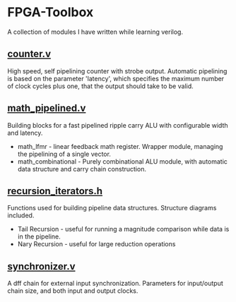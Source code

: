 # FPGA-Toolbox
A collection of modules I have written while learning verilog.

## [counter.v](counter.v)
High speed, self pipelining counter with strobe output. Automatic pipelining is based on the parameter 'latency', which specifies the maximum number of clock cycles plus one, that the output should take to be
valid.

## [math_pipelined.v](math_pipelined.v)
Building blocks for a fast pipelined ripple carry ALU with configurable width and latency.
* math_lfmr - linear feedback math register. Wrapper module, managing the pipelining of a single vector.
* math_combinational - Purely combinational ALU module, with automatic data structure and carry chain construction.


## [recursion_iterators.h](recursion_iterators.h)
Functions used for building pipeline data structures. Structure diagrams included.
* Tail Recursion - useful for running a magnitude comparison while data is in the pipeline.
* Nary Recursion - useful for large reduction operations

## [synchronizer.v](synchronizer.v)
A dff chain for external input synchronization. Parameters for input/output chain size, and both input
and output clocks.
